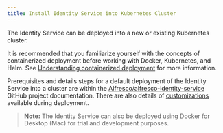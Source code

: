 ```yaml
---
title: Install Identity Service into Kubernetes Cluster
---
```


The Identity Service can be deployed into a new or existing Kubernetes cluster.

It is recommended that you familiarize yourself with the concepts of containerized deployment before working with Docker, Kubernetes, and Helm. See [Understanding containerized deployment](TODO_LINK:https://docs.alfresco.com/6.0/concepts/deploy-overview.html) for more information.

Prerequisites and details steps for a default deployment of the Identity Service into a cluster are within the [Alfresco/alfresco-identity-service](https://github.com/Alfresco/alfresco-identity-service/tree/1.0.0) GitHub project documentation. There are also details of [customizations](https://github.com/Alfresco/alfresco-identity-service/tree/1.0.0) available during deployment.

>**Note:** The Identity Service can also be deployed using Docker for Desktop (Mac) for trial and development purposes.
